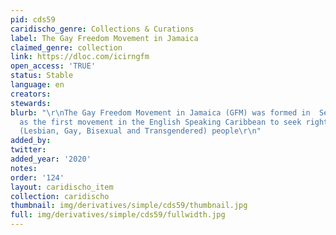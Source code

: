 ```yaml
---
pid: cds59
caridischo_genre: Collections & Curations
label: The Gay Freedom Movement in Jamaica
claimed_genre: collection
link: https://dloc.com/icirngfm
open_access: 'TRUE'
status: Stable
language: en
creators:
stewards:
blurb: "\r\nThe Gay Freedom Movement in Jamaica (GFM) was formed in  September 1977
  as the first movement in the English Speaking Caribbean to seek rights for LGBT
  (Lesbian, Gay, Bisexual and Transgendered) people\r\n"
added_by:
twitter:
added_year: '2020'
notes:
order: '124'
layout: caridischo_item
collection: caridischo
thumbnail: img/derivatives/simple/cds59/thumbnail.jpg
full: img/derivatives/simple/cds59/fullwidth.jpg
---
```

